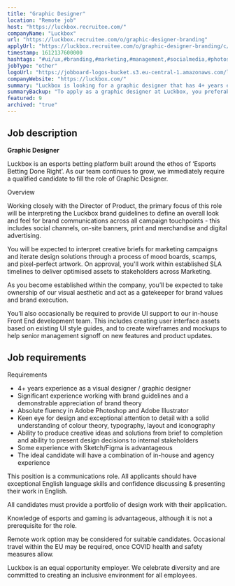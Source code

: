 ```yaml
---
title: "Graphic Designer"
location: "Remote job"
host: "https://luckbox.recruitee.com/"
companyName: "Luckbox"
url: "https://luckbox.recruitee.com/o/graphic-designer-branding"
applyUrl: "https://luckbox.recruitee.com/o/graphic-designer-branding/c/new"
timestamp: 1612137600000
hashtags: "#ui/ux,#branding,#marketing,#management,#socialmedia,#photoshop,#figma,#English"
jobType: "other"
logoUrl: "https://jobboard-logos-bucket.s3.eu-central-1.amazonaws.com/luckbox"
companyWebsite: "https://luckbox.com/"
summary: "Luckbox is looking for a graphic designer that has 4+ years experience as a visual designer / graphic designer."
summaryBackup: "To apply as a graphic designer at Luckbox, you preferably need to have some knowledge of: #ui/ux, #branding, #marketing."
featured: 9
archived: "true"
---
```


## Job description

**Graphic Designer**

Luckbox is an esports betting platform built around the ethos of ‘Esports Betting Done Right’. As our team continues to grow, we immediately require a qualified candidate to fill the role of Graphic Designer.

Overview

Working closely with the Director of Product, the primary focus of this role will be interpreting the Luckbox brand guidelines to define an overall look and feel for brand communications across all campaign touchpoints - this includes social channels, on-site banners, print and merchandise and digital advertising.

You will be expected to interpret creative briefs for marketing campaigns and iterate design solutions through a process of mood boards, scamps, and pixel-perfect artwork. On approval, you'll work within established SLA timelines to deliver optimised assets to stakeholders across Marketing.

As you become established within the company, you’ll be expected to take ownership of our visual aesthetic and act as a gatekeeper for brand values and brand execution.

You’ll also occasionally be required to provide UI support to our in-house Front End development team. This includes creating user interface assets based on existing UI style guides, and to create wireframes and mockups to help senior management signoff on new features and product updates.

## Job requirements

Requirements

*   4+ years experience as a visual designer / graphic designer
*   Significant experience working with brand guidelines and a demonstrable appreciation of brand theory
*   Absolute fluency in Adobe Photoshop and Adobe Illustrator
*   Keen eye for design and exceptional attention to detail with a solid understanding of colour theory, typography, layout and iconography
*   Ability to produce creative ideas and solutions from brief to completion and ability to present design decisions to internal stakeholders
*   Some experience with Sketch/Figma is advantageous
*   The ideal candidate will have a combination of in-house and agency experience

This position is a communications role. All applicants should have exceptional English language skills and confidence discussing & presenting their work in English.

All candidates must provide a portfolio of design work with their application.

Knowledge of esports and gaming is advantageous, although it is not a prerequisite for the role.

Remote work option may be considered for suitable candidates. Occasional travel within the EU may be required, once COVID health and safety measures allow.

Luckbox is an equal opportunity employer. We celebrate diversity and are committed to creating an inclusive environment for all employees.
